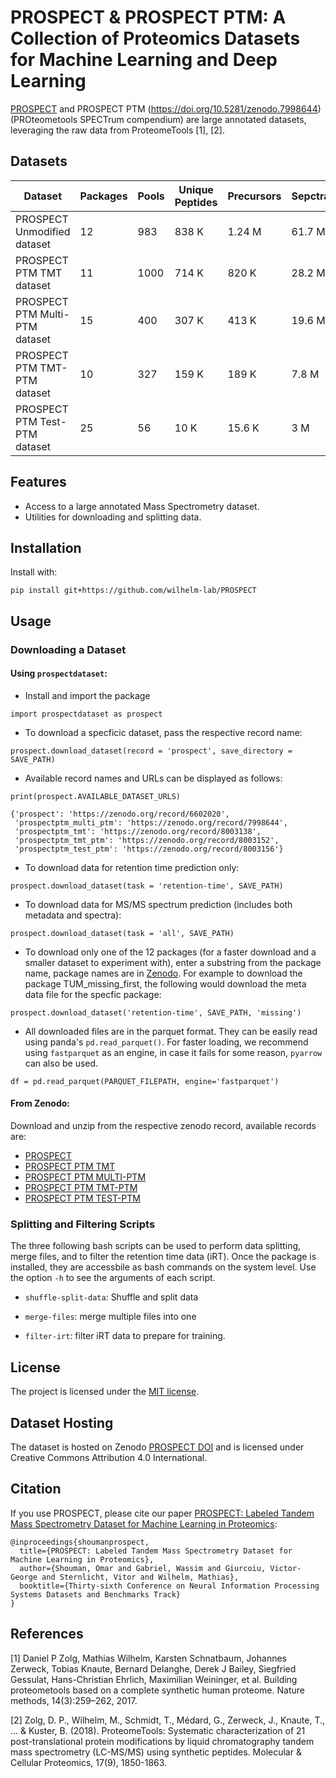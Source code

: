 # PROSPECT & PROSPECT PTM: A Collection of Proteomics Datasets for Machine Learning and Deep Learning

[PROSPECT](https://doi.org/10.5281/zenodo.6602020) and PROSPECT PTM (https://doi.org/10.5281/zenodo.7998644) (PROteometools SPECTrum compendium) are large annotated datasets, leveraging the raw data from ProteomeTools [1], [2].

## Datasets

Dataset | Packages | Pools | Unique Peptides | Precursors | Sepctra | Annotated Peaks | Raw Peaks
--- | --- | --- | --- |--- |--- |--- |---
PROSPECT Unmodified dataset | 12 | 983 | 838 K | 1.24 M | 61.7 M | 5.7 B | 24 B 
PROSPECT PTM TMT dataset | 11 | 1000 | 714 K | 820 K | 28.2 M | 1.8 B | 11.2 B 
PROSPECT PTM Multi-PTM dataset | 15 | 400 | 307 K | 413 K | 19.6 M | 2 B | 6 B 
PROSPECT PTM TMT-PTM dataset | 10 | 327 | 159 K | 189 K | 7.8 M | 511 M | 3 B 
PROSPECT PTM Test-PTM dataset |  25 | 56 | 10 K | 15.6 K | 3 M | 193 M | 732 M 

## Features

* Access to a large annotated Mass Spectrometry dataset.
* Utilities for downloading and splitting data.

## Installation

Install with:

```
pip install git+https://github.com/wilhelm-lab/PROSPECT
```
    
## Usage

### Downloading a Dataset

#### Using `prospectdataset`:

- Install and import the package

```
import prospectdataset as prospect 
```

- To download a specficic dataset, pass the respective record name:
```
prospect.download_dataset(record = 'prospect', save_directory = SAVE_PATH)
```

- Available record names and URLs can be displayed as follows:
```
print(prospect.AVAILABLE_DATASET_URLS)

{'prospect': 'https://zenodo.org/record/6602020',
 'prospectptm_multi_ptm': 'https://zenodo.org/record/7998644',
 'prospectptm_tmt': 'https://zenodo.org/record/8003138',
 'prospectptm_tmt_ptm': 'https://zenodo.org/record/8003152',
 'prospectptm_test_ptm': 'https://zenodo.org/record/8003156'}
```

- To download data for retention time prediction only:
```
prospect.download_dataset(task = 'retention-time', SAVE_PATH)
```

- To download data for MS/MS spectrum prediction (includes both metadata and spectra):
```
prospect.download_dataset(task = 'all', SAVE_PATH)
```

- To download only one of the 12 packages (for a faster download and a smaller dataset to experiment with), enter a substring from the package name, package names are in [Zenodo](https://doi.org/10.5281/zenodo.6602020). For example to download the package TUM_missing_first, the following would download the meta data file for the specfic package:
```
prospect.download_dataset('retention-time', SAVE_PATH, 'missing') 
```

- All downloaded files are in the parquet format. They can be easily read using panda's `pd.read_parquet()`. For faster loading, we recommend using `fastparquet` as an engine, in case it fails for some reason, `pyarrow` can also be used.

```
df = pd.read_parquet(PARQUET_FILEPATH, engine='fastparquet')
```

#### From Zenodo:

Download and unzip from the respective zenodo record, available records are:
- [PROSPECT](https://zenodo.org/record/6602020)
- [PROSPECT PTM TMT](https://zenodo.org/record/8003138)
- [PROSPECT PTM MULTI-PTM](https://zenodo.org/record/7998644)
- [PROSPECT PTM TMT-PTM](https://zenodo.org/record/8003152)
- [PROSPECT PTM TEST-PTM](https://zenodo.org/record/8003156)

### Splitting and Filtering Scripts

The three following bash scripts can be used to perform data splitting, merge files, and to filter the retention time data (iRT). Once the package is installed, they are accessbile as bash commands on the system level. Use the option ```-h``` to see the arguments of each script. 

- ```shuffle-split-data```: Shuffle and split data

- ```merge-files```: merge multiple files into one

- ```filter-irt```: filter iRT data to prepare for training.

## License

The project is licensed under the [MIT license](https://github.com/wilhelm-lab/PROSPECT/blob/main/LICENSE).

## Dataset Hosting

The dataset is hosted on Zenodo [PROSPECT DOI](https://doi.org/10.5281/zenodo.6602020) and is licensed under Creative Commons Attribution 4.0 International.

## Citation

If you use PROSPECT, please cite our paper [PROSPECT: Labeled Tandem Mass Spectrometry Dataset for Machine Learning in Proteomics](https://openreview.net/pdf?id=4nAe0PS7D-l):

```
@inproceedings{shoumanprospect,
  title={PROSPECT: Labeled Tandem Mass Spectrometry Dataset for Machine Learning in Proteomics},
  author={Shouman, Omar and Gabriel, Wassim and Giurcoiu, Victor-George and Sternlicht, Vitor and Wilhelm, Mathias},
  booktitle={Thirty-sixth Conference on Neural Information Processing Systems Datasets and Benchmarks Track}
}
```

## References

[1] Daniel P Zolg, Mathias Wilhelm, Karsten Schnatbaum, Johannes Zerweck, Tobias Knaute, Bernard Delanghe, Derek J Bailey, Siegfried Gessulat, Hans-Christian Ehrlich, Maximilian Weininger, et al. Building proteometools based on a complete synthetic human proteome. Nature methods, 14(3):259–262, 2017.

[2] Zolg, D. P., Wilhelm, M., Schmidt, T., Médard, G., Zerweck, J., Knaute, T., ... & Kuster, B. (2018). ProteomeTools: Systematic characterization of 21 post-translational protein modifications by liquid chromatography tandem mass spectrometry (LC-MS/MS) using synthetic peptides. Molecular & Cellular Proteomics, 17(9), 1850-1863.
